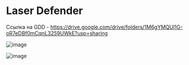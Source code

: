 # Laser Defender

Ссылка на GDD - https://drive.google.com/drive/folders/1M6gYMQUl1G-oR7eDBf0mCqnL3259UWkE?usp=sharing

![image](https://github.com/user-attachments/assets/70764e11-5176-471c-b666-616f547d3410)

![image](https://github.com/user-attachments/assets/ffa89fc8-de8b-4ac0-b33b-62361fd282a5)
